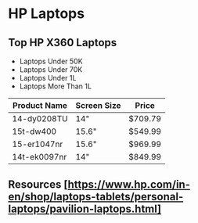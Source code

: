 # HP Laptops 
## Top HP X360 Laptops
- Laptops Under 50K
- Laptops Under 70K
- Laptops Under 1L
- Laptops More Than 1L

| Product Name | Screen Size | Price |
| ------------ | ----------- | ----- |
| 14-dy0208TU | 14" | $709.79 |
| 15t-dw400 | 15.6" | $549.99 |
| 15-er1047nr | 15.6" | $969.99 |
| 14t-ek0097nr | 14" | $849.99 |

## Resources [https://www.hp.com/in-en/shop/laptops-tablets/personal-laptops/pavilion-laptops.html] 
